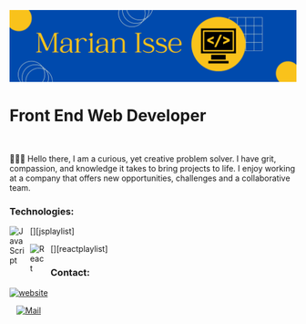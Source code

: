 ![Banner](./images/banner.png)

# Front End Web Developer

<br />

👩🏽‍💻 Hello there, I am a curious, yet creative problem solver. I have grit, compassion, and knowledge it takes to bring projects to life. I enjoy working at a company that offers new opportunities, challenges and a collaborative team.

### Technologies:

[<img align="left" alt="JavaScript" width="26px" src="https://cdn.jsdelivr.net/gh/devicons/devicon/icons/javascript/javascript-original.svg" style="padding-right:10px;" />][jsplaylist]

[<img align="left" alt="React" width="26px" src="https://cdn.jsdelivr.net/gh/devicons/devicon/icons/react/react-original.svg" style="padding-right:10px;" />][reactplaylist]

### Contact:

[![website](./img/linkedin.svg)](https://www.linkedin.com/in/marian-isse-88568097)

&nbsp;&nbsp;
[![Mail](./img/mail.svg)](mailto:marianisse24@gmail.com)
